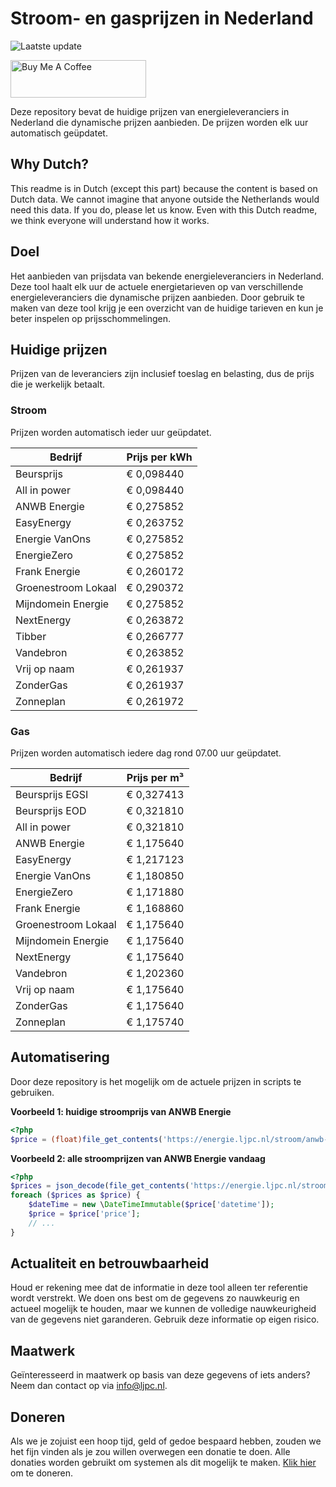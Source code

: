 # Stroom- en gasprijzen in Nederland

![Laatste update](https://img.shields.io/badge/laatste%20update-2025--07--20%2005%3A00%20CET-brightgreen)

<a href="https://www.buymeacoffee.com/Lars-" target="_blank"><img src="https://cdn.buymeacoffee.com/buttons/v2/default-orange.png" alt="Buy Me A Coffee" height="60" style="height: 60px !important;width: 217px !important;" ></a>

Deze repository bevat de huidige prijzen van energieleveranciers in Nederland die dynamische prijzen aanbieden. De prijzen worden elk uur automatisch geüpdatet.

## Why Dutch?

This readme is in Dutch (except this part) because the content is based on Dutch data. We cannot imagine that anyone outside the Netherlands would need this data. If you do, please let us know. Even with this Dutch readme, we think
everyone will understand how it works.

## Doel

Het aanbieden van prijsdata van bekende energieleveranciers in Nederland. Deze tool haalt elk uur de actuele energietarieven op van verschillende energieleveranciers die dynamische prijzen aanbieden. Door gebruik te maken van deze tool
krijg je een overzicht van de huidige tarieven en kun je beter inspelen op prijsschommelingen.

## Huidige prijzen

Prijzen van de leveranciers zijn inclusief toeslag en belasting, dus de prijs die je werkelijk betaalt.

### Stroom

Prijzen worden automatisch ieder uur geüpdatet.

 Bedrijf | Prijs per kWh 
---------|---------------
Beursprijs | € 0,098440
All in power | € 0,098440
ANWB Energie | € 0,275852
EasyEnergy | € 0,263752
Energie VanOns | € 0,275852
EnergieZero | € 0,275852
Frank Energie | € 0,260172
Groenestroom Lokaal | € 0,290372
Mijndomein Energie | € 0,275852
NextEnergy | € 0,263872
Tibber | € 0,266777
Vandebron | € 0,263852
Vrij op naam | € 0,261937
ZonderGas | € 0,261937
Zonneplan | € 0,261972


### Gas

Prijzen worden automatisch iedere dag rond 07.00 uur geüpdatet.

 Bedrijf | Prijs per m³ 
---------|--------------
Beursprijs EGSI | € 0,327413
Beursprijs EOD | € 0,321810
All in power | € 0,321810
ANWB Energie | € 1,175640
EasyEnergy | € 1,217123
Energie VanOns | € 1,180850
EnergieZero | € 1,171880
Frank Energie | € 1,168860
Groenestroom Lokaal | € 1,175640
Mijndomein Energie | € 1,175640
NextEnergy | € 1,175640
Vandebron | € 1,202360
Vrij op naam | € 1,175640
ZonderGas | € 1,175640
Zonneplan | € 1,175740


## Automatisering

Door deze repository is het mogelijk om de actuele prijzen in scripts te gebruiken.

**Voorbeeld 1: huidige stroomprijs van ANWB Energie**

```php
<?php
$price = (float)file_get_contents('https://energie.ljpc.nl/stroom/anwb-energie-nu.txt');

```

**Voorbeeld 2: alle stroomprijzen van ANWB Energie vandaag**

```php
<?php
$prices = json_decode(file_get_contents('https://energie.ljpc.nl/stroom/all-in-power-vandaag.json'),true);
foreach ($prices as $price) {
    $dateTime = new \DateTimeImmutable($price['datetime']);
    $price = $price['price'];
    // ...
}
```

## Actualiteit en betrouwbaarheid

Houd er rekening mee dat de informatie in deze tool alleen ter referentie wordt verstrekt. We doen ons best om de gegevens zo nauwkeurig en actueel mogelijk te houden, maar we kunnen de volledige nauwkeurigheid van de gegevens niet
garanderen. Gebruik deze informatie op eigen risico.

## Maatwerk

Geïnteresseerd in maatwerk op basis van deze gegevens of iets anders? Neem dan contact op
via [info@ljpc.nl](mailto:info@ljpc.nl?subject=Energie%20prijzen).

## Doneren

Als we je zojuist een hoop tijd, geld of gedoe bespaard hebben, zouden we het fijn vinden als je zou willen overwegen een
donatie te doen. Alle donaties worden gebruikt om systemen als dit mogelijk te
maken. [Klik hier](https://www.buymeacoffee.com/Lars-) om te doneren.

